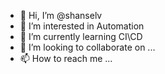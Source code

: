 - 👋 Hi, I’m @shanselv
- 👀 I’m interested in Automation
- 🌱 I’m currently learning CI\CD
- 💞️ I’m looking to collaborate on ...
- 📫 How to reach me ...

<!---
shanselv/shanselv is a ✨ special ✨ repository because its `README.md` (this file) appears on your GitHub profile.
You can click the Preview link to take a look at your changes.
--->
